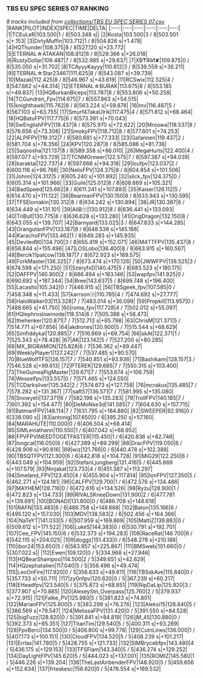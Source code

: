### TBS EU SPEC SERIES 07 RANKING
*8 tracks included from [collections/TBS EU SPEC SERIES 07.csv](/collections/TBS%20EU%20SPEC%20SERIES%2007.csv)*
|RANK|PILOT|INDEX|SPEC|TIME|DELTA|
|:---:|:---|:---:|:---:|:---:|---:|
|1|TCEuLeR|103.500|1 / 8|503.348 s||
|2|Kosta|103.500|3 / 8|503.501 s|+.153|
|3|DirtyMuffin|103.712|1 / 8|504.826 s|+1.478|
|4|HQThunder|108.375|8 / 8|527.120 s|+23.772|
|5|ETERNAL☆ATAKAN|108.812|8 / 8|529.366 s|+26.018|
|6|RustyDollar|109.487|7 / 8|532.985 s|+29.637|
|7|XB₸ЯIИ✘|109.875|0 / 8|535.050 s|+31.702|
|8|TCAyyyKayyy|110.812|3 / 8|539.559 s|+36.211|
|9|ETERNAL☆Star23467|111.625|8 / 8|543.087 s|+39.739|
|10|Mazak|112.425|8 / 8|546.967 s|+43.619|
|11|RCSwix|112.525|4 / 8|547.662 s|+44.314|
|12|ETERNAL☆BURAK|113.675|8 / 8|553.185 s|+49.837|
|13|HQBurkanBiceps|113.787|8 / 8|553.606 s|+50.258|
|14|TCGundren_Fpv|114.675|7 / 8|557.863 s|+54.515|
|15|knighthawk|115.762|8 / 8|563.224 s|+59.876|
|16|mv|116.487|5 / 8|567.103 s|+63.755|
|17|Smurf47akaUlrik|117.475|4 / 8|571.812 s|+68.464|
|18|HQBatuFPV|117.775|6 / 8|573.391 s|+70.043|
|19|SwEnglishFPV|118.437|8 / 8|575.970 s|+72.622|
|20|Mroowa|118.537|8 / 8|576.656 s|+73.308|
|21|SmokyFPV|118.712|8 / 8|577.601 s|+74.253|
|22|ALPIFPV|119.312|7 / 8|580.681 s|+77.333|
|23|Gafannen|119.437|2 / 8|581.704 s|+78.356|
|24|KPV|120.287|8 / 8|585.086 s|+81.738|
|25|Saqoosha|121.137|8 / 8|589.358 s|+86.010|
|26|MegaHurts|122.400|4 / 8|597.077 s|+93.729|
|27|TCNMGrower|122.575|7 / 8|597.387 s|+94.039|
|28|baraktal|122.737|4 / 8|597.666 s|+94.318|
|29|loufpv|123.037|2 / 8|600.116 s|+96.768|
|30|NelisFPV|124.375|8 / 8|604.854 s|+101.506|
|31|Johnn|124.312|5 / 8|605.240 s|+101.892|
|32|slick_fpv|124.375|0 / 8|605.314 s|+101.966|
|33|Guile|125.012|8 / 8|608.669 s|+105.321|
|34|BadSpeed|125.662|8 / 8|611.241 s|+107.893|
|35|Kaiser|126.112|5 / 8|614.470 s|+111.122|
|36|BearmanFPV|130.150|8 / 8|633.943 s|+130.595|
|37|TFSElomakin|130.312|8 / 8|634.242 s|+130.894|
|38|JR|130.387|6 / 8|634.449 s|+131.101|
|39|AliB㋡|130.912|8 / 8|636.441 s|+133.093|
|40|TriBull|130.775|8 / 8|636.628 s|+133.280|
|41|OrigDragon|132.150|8 / 8|643.055 s|+139.707|
|42|Barnyard|133.025|3 / 8|647.633 s|+144.285|
|43|OrangutanFPV|133.187|8 / 8|648.536 s|+145.188|
|44|KarachoFPV|133.462|1 / 8|649.283 s|+145.935|
|45|Deviled90|134.700|3 / 8|655.419 s|+152.071|
|46|M4TTFPV|135.437|8 / 8|658.844 s|+155.496|
|47|LOSLobo|136.400|8 / 8|663.915 s|+160.567|
|48|Bercik11palcow|138.187|7 / 8|672.923 s|+169.575|
|49|ForkMaster|138.325|7 / 8|673.474 s|+170.126|
|50|JWWFPV|138.525|3 / 8|674.598 s|+171.250|
|51|SzeryfxD|140.475|5 / 8|683.523 s|+180.175|
|52|DAFFPV|140.900|2 / 8|686.494 s|+183.146|
|53|wapfpv|141.925|0 / 8|690.692 s|+187.344|
|54|Bree|143.637|5 / 8|699.748 s|+196.400|
|55|Lacasito|105.342|0 / 7|446.915 s||
|56|TBSgeek_fpv|107.585|0 / 7|458.348 s|+11.433|
|57|karrson㋡|110.785|4 / 7|474.692 s|+27.777|
|58|HaloWalker03|113.328|7 / 7|483.014 s|+36.099|
|59|Propkill|113.957|0 / 7|488.665 s|+41.750|
|60|roma_fpv|117.728|4 / 7|502.012 s|+55.097|
|61|HQlephroslowmode|118.514|6 / 7|505.388 s|+58.473|
|62|thehenker|120.871|7 / 7|512.713 s|+65.798|
|63|ChrisM|121.371|5 / 7|514.771 s|+67.856|
|64|akdrones|120.900|5 / 7|515.544 s|+68.629|
|65|Simfiddykal|120.885|7 / 7|516.669 s|+69.754|
|66|skAt|122.371|1 / 7|525.343 s|+78.428|
|67|AK|123.142|5 / 7|527.200 s|+80.285|
|68|MX_BIGRAMON|125.828|6 / 7|536.362 s|+89.447|
|69|WeeklyPlayer1|127.242|7 / 7|537.485 s|+90.570|
|70|BlueWolfTFS|126.157|7 / 7|540.851 s|+93.936|
|71|Bashikami|128.157|3 / 7|546.528 s|+99.613|
|72|PTEREK|129.685|7 / 7|550.315 s|+103.400|
|73|TheGuineaPigMaster|129.671|7 / 7|553.674 s|+106.759|
|74|Wesselfpv|133.557|0 / 7|571.465 s|+124.550|
|75|TCDarksilver|135.342|2 / 7|574.673 s|+127.758|
|76|mcrakus|135.485|7 / 7|578.282 s|+131.367|
|77|saft57|136.571|7 / 7|581.995 s|+135.080|
|78|Snowyeti|137.371|6 / 7|582.198 s|+135.283|
|79|TrollFPV|140.185|7 / 7|601.392 s|+154.477|
|80|DeMoNse3d|141.585|7 / 7|604.630 s|+157.715|
|81|BatmanFPV|148.114|7 / 7|631.795 s|+184.880|
|82|SWEEPER|92.916|0 / 6|338.090 s||
|83|antonig|107.650|0 / 6|395.250 s|+57.160|
|84|MARAHUTE|110.000|0 / 6|406.504 s|+68.414|
|85|SIMLeviathann|110.550|1 / 6|407.042 s|+68.952|
|86|FPVFPVINEEDTOGETFASTER|115.450|1 / 6|420.836 s|+82.746|
|87|longcat|116.050|6 / 6|427.389 s|+89.299|
|88|DracFPV|119.050|6 / 6|428.906 s|+90.816|
|89|wiz|121.766|0 / 6|440.478 s|+102.388|
|90|TBSQTFPV|121.300|6 / 6|442.818 s|+104.728|
|91|MiG29|122.250|6 / 6|443.049 s|+104.959|
|92|StefanLjungberg|121.416|5 / 6|445.669 s|+107.579|
|93|Ninjakat|123.733|4 / 6|451.387 s|+113.297|
|94|Smeland_FPV|123.450|4 / 6|455.904 s|+117.814|
|95|IonFPV|127.350|5 / 6|462.271 s|+124.181|
|96|CALFPV|129.700|1 / 6|472.576 s|+134.486|
|97|MAYHEM|128.716|0 / 6|472.616 s|+134.526|
|98|Ryżu|128.900|1 / 6|472.823 s|+134.733|
|99|RIVALSKneeDown|131.900|2 / 6|477.781 s|+139.691|
|100|BONADI|131.800|0 / 6|486.708 s|+148.618|
|101|RAFN|133.483|6 / 6|486.758 s|+148.668|
|102|Baton|135.166|6 / 6|495.120 s|+157.030|
|103|MDV|138.583|2 / 6|502.456 s|+164.366|
|104|NaTeYT|141.033|5 / 6|507.959 s|+169.869|
|105|MattiZ|139.883|0 / 6|509.612 s|+171.522|
|106|LukeS|144.383|0 / 6|530.791 s|+192.701|
|107|Cee_FPV|145.150|6 / 6|532.373 s|+194.283|
|108|RaceRat|146.700|6 / 6|542.115 s|+204.025|
|109|doggz|151.433|0 / 6|548.278 s|+210.188|
|110|ibor24|153.650|5 / 6|563.957 s|+225.867|
|111|BMSweb|101.660|0 / 5|307.022 s||
|112|Ewen|109.120|0 / 5|334.968 s|+27.946|
|113|HQBearShampoo|114.500|2 / 5|349.651 s|+42.629|
|114|HQzephatalien|117.040|5 / 5|356.496 s|+49.474|
|115|LeoOnFire|117.920|0 / 5|356.633 s|+49.611|
|116|TBSskAve|115.840|0 / 5|357.733 s|+50.711|
|117|zy0nfpv|120.620|0 / 5|367.239 s|+60.217|
|118|EHeadfpv|123.540|5 / 5|375.873 s|+68.851|
|119|RipDaLip|125.920|3 / 5|377.907 s|+70.885|
|120|AlexeyStn_Overpass|125.760|2 / 5|379.937 s|+72.915|
|121|Falke_PV|125.980|5 / 5|381.823 s|+74.801|
|122|MarianFPV|125.800|5 / 5|383.298 s|+76.276|
|123|Aleksi15|126.840|5 / 5|386.569 s|+79.547|
|124|MelissaFPV|131.420|0 / 5|391.550 s|+84.528|
|125|bigFuzz|128.820|0 / 5|391.841 s|+84.819|
|126|jM_45|130.880|0 / 5|392.373 s|+85.351|
|127|TitanTim|129.540|5 / 5|400.311 s|+93.289|
|128|FpvBerci|134.500|0 / 5|406.800 s|+99.778|
|129|CutnLines|136.000|1 / 5|407.173 s|+100.151|
|130|CloudFPV|134.520|5 / 5|408.239 s|+101.217|
|131|Errlax|141.780|5 / 5|428.755 s|+121.733|
|132|SIMBrycebfpv|143.480|4 / 5|436.175 s|+129.153|
|133|TFSFlam|143.340|5 / 5|436.274 s|+129.252|
|134|DayLightFPV|145.620|5 / 5|444.023 s|+137.001|
|135|ROMIZ|145.580|1 / 5|446.226 s|+139.204|
|136|TheLastAirbenderFPV|148.920|5 / 5|459.656 s|+152.634|
|137|frteskesc|156.620|0 / 5|476.554 s|+169.532|

